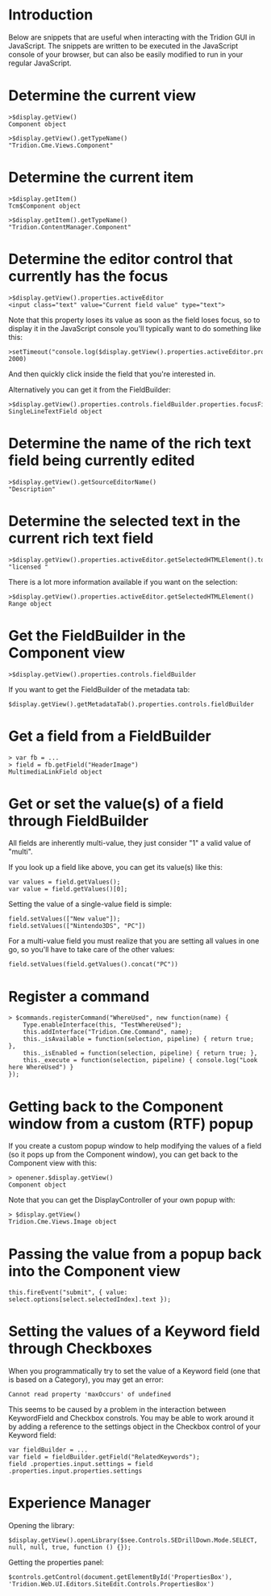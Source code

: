 
# Introduction #

Below are snippets that are useful when interacting with the Tridion GUI in JavaScript. The snippets are written to be executed in the JavaScript console of your browser, but can also be easily modified to run in your regular JavaScript.



# Determine the current view #

```
>$display.getView()
Component object
```

```
>$display.getView().getTypeName()
"Tridion.Cme.Views.Component"
```


# Determine the current item #

```
>$display.getItem()
Tcm$Component object
```

```
>$display.getItem().getTypeName()
"Tridion.ContentManager.Component"
```

# Determine the editor control that currently has the focus #
```
>$display.getView().properties.activeEditor
<input class="text" value="Current field value" type="text">
```

Note that this property loses its value as soon as the field loses focus, so to display it in the JavaScript console you'll typically want to do something like this:

```
>setTimeout("console.log($display.getView().properties.activeEditor.properties)", 2000)
```

And then quickly click inside the field that you're interested in.

Alternatively you can get it from the FieldBuilder:

```
>$display.getView().properties.controls.fieldBuilder.properties.focusField
SingleLineTextField object
```

# Determine the name of the rich text field being currently edited #

```
>$display.getView().getSourceEditorName()
"Description"
```

# Determine the selected text in the current rich text field #

```
>$display.getView().properties.activeEditor.getSelectedHTMLElement().toString()
"licensed "
```

There is a lot more information available if you want on the selection:

```
>$display.getView().properties.activeEditor.getSelectedHTMLElement()
Range object
```

# Get the FieldBuilder in the Component view #

```
>$display.getView().properties.controls.fieldBuilder
```

If you want to get the FieldBuilder of the metadata tab:

```
$display.getView().getMetadataTab().properties.controls.fieldBuilder
```

# Get a field from a FieldBuilder #

```
> var fb = ...
> field = fb.getField("HeaderImage")
MultimediaLinkField object
```

# Get or set the value(s) of a field through FieldBuilder #

All fields are inherently multi-value, they just consider "1" a valid value of "multi".

If you look up a field like above, you can get its value(s) like this:

```
var values = field.getValues();
var value = field.getValues()[0];
```

Setting the value of a single-value field is simple:

```
field.setValues(["New value"]);
field.setValues(["Nintendo3DS", "PC"])
```

For a multi-value field you must realize that you are setting all values in one go, so you'll have to take care of the other values:

```
field.setValues(field.getValues().concat("PC"))
```


# Register a command #

```
> $commands.registerCommand("WhereUsed", new function(name) {
    Type.enableInterface(this, "TestWhereUsed");
    this.addInterface("Tridion.Cme.Command", name);
    this._isAvailable = function(selection, pipeline) { return true; },
    this._isEnabled = function(selection, pipeline) { return true; },
    this._execute = function(selection, pipeline) { console.log("Look here WhereUsed") }
});
```

# Getting back to the Component window from a custom (RTF) popup #

If you create a custom popup window to help modifying the values of a field (so it pops up from the Component window), you can get back to the Component view with this:

```
> openener.$display.getView()
Component object
```

Note that you can get the DisplayController of your own popup with:

```
> $display.getView()
Tridion.Cme.Views.Image object
```

# Passing the value from a popup back into the Component view #

```
this.fireEvent("submit", { value: select.options[select.selectedIndex].text });
```

# Setting the values of a Keyword field through Checkboxes #

When you programmatically try to set the value of a Keyword field (one that is based on a Category), you may get an error:

```
Cannot read property 'maxOccurs' of undefined
```

This seems to be caused by a problem in the interaction between KeywordField and Checkbox constrols. You may be able to work around it by adding a reference to the settings object in the Checkbox control of your Keyword field:

```
var fieldBuilder = ...
var field = fieldBuilder.getField("RelatedKeywords");
field .properties.input.settings = field .properties.input.properties.settings
```

# Experience Manager #

Opening the library:

```
$display.getView().openLibrary($see.Controls.SEDrillDown.Mode.SELECT, null, null, true, function () {});
```

Getting the properties panel:

```
$controls.getControl(document.getElementById('PropertiesBox'), 'Tridion.Web.UI.Editors.SiteEdit.Controls.PropertiesBox')
```